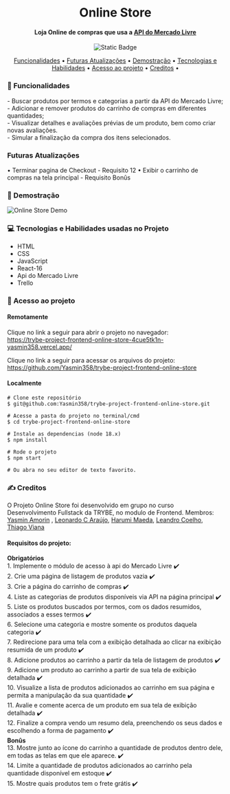 <h1 align="center"> Online Store </h1>
<h4 align="center"> Loja Online de compras que usa a <a href="https://developers.mercadolivre.com.br/pt_br/itens-e-buscas">API do Mercado Livre</a> <br/>
</h4>

<p align="center">
<img alt="Static Badge" src="https://img.shields.io/static/v1?label=STATUS&message=CONCLUIDO&color=blue&style=for-the-badge">
</p>

<p align="center">
  <a href="#funcionalidades">Funcionalidades</a> •
  <a href="#atualizações">Futuras Atualizações</a> •
  <a href="#demostração">Demostração</a> •
  <a href="#tecnologias-habilidades">Tecnologias e Habilidades</a> •
  <a href="#acesso-ao-projeto">Acesso ao projeto</a> •
  <a href="#creditos">Creditos</a> •
</p>

<h3 id="funcionalidades"> 🔨 Funcionalidades </h3>
- Buscar produtos por termos e categorias a partir da API do Mercado Livre; <br />
- Adicionar e remover produtos do carrinho de compras em diferentes quantidades; <br />
- Visualizar detalhes e avaliações prévias de um produto, bem como criar novas avaliações. <br />
- Simular a finalização da compra dos itens selecionados. <br />

<h3 id="atualizações"> Futuras Atualizações </h3>
  • Terminar pagina de Checkout - Requisito 12
  • Exibir o carrinho de compras na tela principal - Requisito Bonûs


<h3 id="demostração"> 🔭 Demostração </h3>
  <img src="./src/images/demo.gif" alt="Online Store Demo">
  
<h3 id="tecnologias-habilidades"> 💻 Tecnologias e Habilidades usadas no Projeto </h3>
   <ul>
     <li>HTML</li>
     <li>CSS</li>
     <li>JavaScript</li>
     <li>React-16</li>
     <li>Api do Mercado Livre</li>
     <li>Trello</li>
   </ul>

  <h3 id="acesso-ao-projeto"> 📁 Acesso ao projeto </h3>
     <h4>Remotamente</h4>
       <p>Clique no link a seguir para abrir o projeto no navegador: <br/>
       <a href="https://trybe-project-frontend-online-store-4cue5tk1n-yasmin358.vercel.app/"/>https://trybe-project-frontend-online-store-4cue5tk1n-yasmin358.vercel.app/</a>
       </p>
       <p>Clique no link a seguir para acessar os arquivos do projeto: <br/>
       <a href="https://github.com/Yasmin358/trybe-project-frontend-online-store"/>
         https://github.com/Yasmin358/trybe-project-frontend-online-store </a>
       </p>
     <h4>Localmente</h4>
  
    # Clone este repositório
    $ git@github.com:Yasmin358/trybe-project-frontend-online-store.git
  
    # Acesse a pasta do projeto no terminal/cmd
    $ cd trybe-project-frontend-online-store

    # Instale as dependencias (node 18.x)
    $ npm install

    # Rode o projeto 
    $ npm start

    # Ou abra no seu editor de texto favorito. 

  <h3 id="creditos"> ✍️ Creditos </h3>
    
  O Projeto Online Store foi desenvolvido em grupo no curso Desenvolvimento Fullstack da TRYBE, no modulo de Frontend.
  Membros: <a href="https://www.linkedin.com/in/yasminamorins/">Yasmin Amorin</a> , <a href="https://www.linkedin.com/in/turevel/">Leonardo C Araújo</a>, <a href="https://www.linkedin.com/in/harumi-maeda/">Harumi Maeda</a>, <a href="https://www.linkedin.com/in/leandrodacostacoelho/">Leandro Coelho</a>, <a href="https://www.linkedin.com/in/thiagovianadev/">Thiago Viana</a>
  <h4>Requisitos do projeto: </h4>
  <strong>Obrigatórios</strong> <br/>
  1. Implemente o módulo de acesso à api do Mercado Livre ✔️ <br/>
  2. Crie uma página de listagem de produtos vazia ✔️ <br/>
  3. Crie a página do carrinho de compras ✔️ <br/>
  4. Liste as categorias de produtos disponíveis via API na página principal ✔️ <br/>
  5. Liste os produtos buscados por termos, com os dados resumidos, associados a esses termos ✔️ <br/>
  6. Selecione uma categoria e mostre somente os produtos daquela categoria ✔️ <br/>
  7. Redirecione para uma tela com a exibição detalhada ao clicar na exibição resumida de um produto ✔️ <br/>
  8. Adicione produtos ao carrinho a partir da tela de listagem de produtos ✔️ <br/>
  9. Adicione um produto ao carrinho a partir de sua tela de exibição detalhada ✔️ <br/>
  10. Visualize a lista de produtos adicionados ao carrinho em sua página e permita a manipulação da sua quantidade ✔️ <br/>
  11. Avalie e comente acerca de um produto em sua tela de exibição detalhada ✔️ <br/>
  12. Finalize a compra vendo um resumo dela, preenchendo os seus dados e escolhendo a forma de pagamento ✔️ <br/>
  <strong>Bonûs</strong> <br/>
  13. Mostre junto ao ícone do carrinho a quantidade de produtos dentro dele, em todas as telas em que ele aparece. ✔️ <br/>
  14. Limite a quantidade de produtos adicionados ao carrinho pela quantidade disponível em estoque ✔️ <br/>
  15. Mostre quais produtos tem o frete grátis ✔️ <br/>
  
